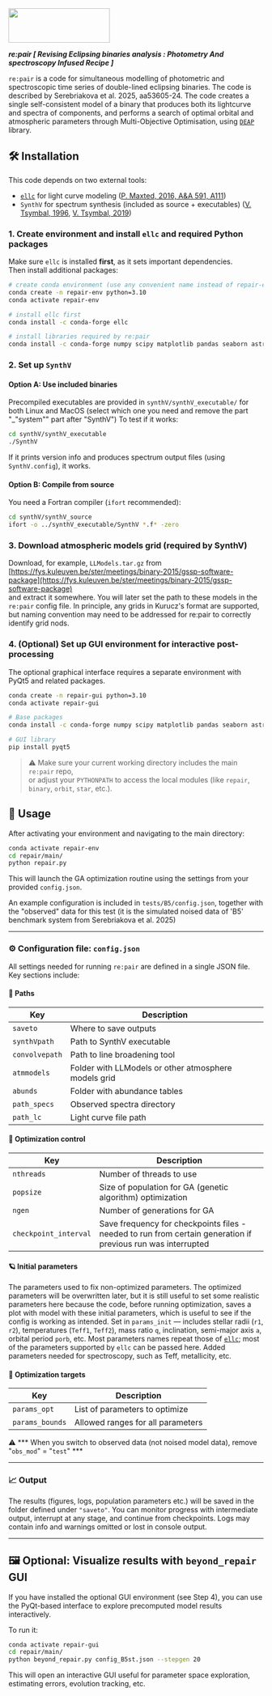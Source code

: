 

<img src="https://github.com/PraiseTheCode/repair/assets/32466853/f319ba55-fd3e-4970-a00b-2e97c19fbf28" width="200" height="68">

***re:pair [ Revising Eclipsing binaries analysis : Photometry And spectroscopy Infused Recipe ]***

`re:pair` is a code for simultaneous modelling of photometric and spectroscopic time series of double-lined eclipsing binaries. The code is described by Serebriakova et al. 2025, aa53605-24. The code creates a single self-consistent model of a binary that produces both its lightcurve and spectra of components, and performs a search of optimal orbital and atmospheric parameters through Multi-Objective Optimisation, using [`DEAP`](https://github.com/DEAP/) library.  


## 🛠 Installation

This code depends on two external tools:  
- [`ellc`](https://github.com/pmaxted/ellc) for light curve modeling ([P. Maxted, 2016, A&A 591, A111](https://www.aanda.org/articles/aa/pdf/2016/07/aa28579-16.pdf))
- `SynthV` for spectrum synthesis (included as source + executables) ([V. Tsymbal, 1996](https://articles.adsabs.harvard.edu/pdf/1996ASPC..108..198T), [V. Tsymbal, 2019](https://articles.adsabs.harvard.edu/pdf/2019ASPC..518..247T))

### 1. Create environment and install `ellc` and required Python packages

Make sure `ellc` is installed **first**, as it sets important dependencies.  
Then install additional packages:

```bash
# create conda environment (use any convenient name instead of repair-env)
conda create -n repair-env python=3.10
conda activate repair-env

# install ellc first
conda install -c conda-forge ellc

# install libraries required by re:pair
conda install -c conda-forge numpy scipy matplotlib pandas seaborn astropy deap

```

### 2. Set up `SynthV`

#### Option A: Use included binaries

Precompiled executables are provided in `synthV/synthV_executable/` for both Linux and MacOS (select which one you need and remove the part "_"system"" part after "SynthV")
To test if it works:

```bash
cd synthV/synthV_executable
./SynthV
```

If it prints version info and produces spectrum output files (using `SynthV.config`), it works.

#### Option B: Compile from source

You need a Fortran compiler (`ifort` recommended):

```bash
cd synthV/synthV_source
ifort -o ../synthV_executable/SynthV *.f* -zero
```


### 3. Download atmospheric models grid (required by SynthV)

Download, for example, `LLModels.tar.gz` from  
[https://fys.kuleuven.be/ster/meetings/binary-2015/gssp-software-package](https://fys.kuleuven.be/ster/meetings/binary-2015/gssp-software-package)  
and extract it somewhere. You will later set the path to these models in the `re:pair` config file.
In principle, any grids in Kurucz's format are supported, but naming convention may need to be addressed for re:pair to correctly identify grid nods.

### 4. (Optional) Set up GUI environment for interactive post-processing

The optional graphical interface requires a separate environment with PyQt5 and related packages.

```bash
conda create -n repair-gui python=3.10
conda activate repair-gui

# Base packages
conda install -c conda-forge numpy scipy matplotlib pandas seaborn astropy deap pillow mplcursors

# GUI library
pip install pyqt5
```

> ⚠️ Make sure your current working directory includes the main `re:pair` repo,  
> or adjust your `PYTHONPATH` to access the local modules (like `repair`, `binary`, `orbit`, `star`, etc.).



## 🚀 Usage

After activating your environment and navigating to the main directory:

```bash
conda activate repair-env
cd repair/main/
python repair.py
```

This will launch the GA optimization routine using the settings from your provided `config.json`.

An example configuration is included in `tests/B5/config.json`, together with the "observed" data for this test (it is the simulated noised data of 'B5' benchmark system from Serebriakova et al. 2025)

---


### ⚙️ Configuration file: `config.json`

All settings needed for running `re:pair` are defined in a single JSON file. Key sections include:

#### 🔧 Paths
| Key            | Description |
|----------------|-------------|
| `saveto`       | Where to save outputs |
| `synthVpath`   | Path to SynthV executable |
| `convolvepath` | Path to line broadening tool | - not needed by default (default behaviour is broadening via PyAstronomy modules)
| `atmmodels`    | Folder with LLModels or other atmosphere models grid |
| `abunds`       | Folder with abundance tables |
| `path_specs`   | Observed spectra directory | - fits files for epochs info + normalised spectra 
| `path_lc`      | Light curve file path |

#### 🧬 Optimization control
| Key               | Description |
|------------------|-------------|
| `nthreads`       | Number of threads to use |
| `popsize`        | Size of population for GA (genetic algorithm) optimization |
| `ngen`           | Number of generations for GA |
| `checkpoint_interval` | Save frequency for checkpoints files - needed to run from certain generation if previous run was interrupted |

#### 🪐 Initial parameters
The parameters used to fix non-optimized parameters. The optimized parameters will be overwritten later,  but it is still useful to set some realistic parameters here because the code, before running optimization, saves a plot with model with these initial parameters, which is useful to see if the config is working as intended.
Set in `params_init` — includes stellar radii (`r1`, `r2`), temperatures (`Teff1`, `Teff2`), mass ratio `q`, inclination, semi-major axis `a`, orbital period `porb`, etc. Most parameters names repeat those of [`ellc`](https://github.com/pmaxted/ellc); most of the parameters supported by `ellc` can be passed here. Added parameters needed for spectroscopy, such as Teff, metallicity, etc.

#### 🧠 Optimization targets
| Key            | Description |
|----------------|-------------|
| `params_opt`   | List of parameters to optimize |
| `params_bounds`| Allowed ranges for all parameters | - the code will generate a Sobol grid in these ranges to use as Generation 0 of GA optimisation.


 ⚠️ *** When you switch to observed data (not noised model data), remove "`obs_mod`" = "`test`" ***


---

### 📈 Output

The results (figures, logs, population parameters etc.) will be saved in the folder defined under `"saveto"`. You can monitor progress with intermediate output, interrupt at any stage, and continue from checkpoints. Logs may contain info and warnings omitted or lost in console output.

---

## 🖼 Optional: Visualize results with `beyond_repair` GUI

If you have installed the optional GUI environment (see Step 4), you can use the PyQt-based interface to explore precomputed model results interactively.

To run it:

```bash
conda activate repair-gui
cd repair/main/
python beyond_repair.py config_B5st.json --stepgen 20
```

This will open an interactive GUI useful for parameter space exploration, estimating errors, evolution tracking, etc.

